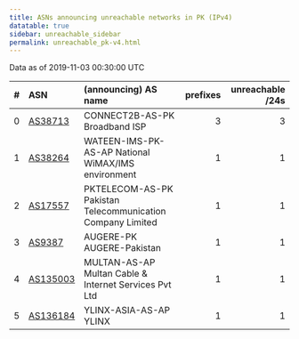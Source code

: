 ```yaml
---
title: ASNs announcing unreachable networks in PK (IPv4)
datatable: true
sidebar: unreachable_sidebar
permalink: unreachable_pk-v4.html
---
```


Data as of 2019-11-03 00:30:00 UTC


<div class="datatable-begin"></div>

|   # | ASN                                      | (announcing) AS name                                       |   prefixes |   unreachable /24s |
|----:|:-----------------------------------------|:-----------------------------------------------------------|-----------:|-------------------:|
|   0 | [AS38713](unreachable_AS38713-v4.html)   | CONNECT2B-AS-PK Broadband ISP                              |          3 |                  3 |
|   1 | [AS38264](unreachable_AS38264-v4.html)   | WATEEN-IMS-PK-AS-AP National WiMAX/IMS environment         |          1 |                  1 |
|   2 | [AS17557](unreachable_AS17557-v4.html)   | PKTELECOM-AS-PK Pakistan Telecommunication Company Limited |          1 |                  1 |
|   3 | [AS9387](unreachable_AS9387-v4.html)     | AUGERE-PK AUGERE-Pakistan                                  |          1 |                  1 |
|   4 | [AS135003](unreachable_AS135003-v4.html) | MULTAN-AS-AP Multan Cable &amp; Internet Services Pvt Ltd  |          1 |                  1 |
|   5 | [AS136184](unreachable_AS136184-v4.html) | YLINX-ASIA-AS-AP YLINX                                     |          1 |                  1 |

<div class="datatable-end"></div>